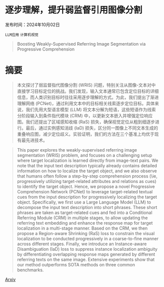 # 逐步理解，提升弱监督引用图像分割

发布时间：2024年10月02日

`LLM应用` `计算机视觉`

> Boosting Weakly-Supervised Referring Image Segmentation via Progressive Comprehension

# 摘要

> 本文探讨了弱监督指代图像分割 (WRIS) 问题，特别关注从图像-文本对中直接学习目标定位的挑战。我们发现，输入文本通常已包含定位目标的详细信息，而人类识别目标时往往采用逐步理解的方式。为此，我们提出了渐进理解网络 (PCNet)，通过利用文本中的目标相关线索逐步定位目标。具体来说，我们先用大型语言模型 (LLM) 将文本分解为短语，这些短语作为线索分阶段输入到条件指代模块 (CRM) 中，以更新文本嵌入并增强定位响应图。我们还提出了区域感知收缩 (RaS) 损失，确保视觉定位从粗到细逐步进行。最后，通过实例感知消歧 (IaD) 损失，区分同一图像上不同文本生成的重叠响应图，减少定位歧义。实验证明，我们的方法在三个基准上均优于现有最先进技术。

> This paper explores the weakly-supervised referring image segmentation (WRIS) problem, and focuses on a challenging setup where target localization is learned directly from image-text pairs. We note that the input text description typically already contains detailed information on how to localize the target object, and we also observe that humans often follow a step-by-step comprehension process (\ie, progressively utilizing target-related attributes and relations as cues) to identify the target object. Hence, we propose a novel Progressive Comprehension Network (PCNet) to leverage target-related textual cues from the input description for progressively localizing the target object. Specifically, we first use a Large Language Model (LLM) to decompose the input text description into short phrases. These short phrases are taken as target-related cues and fed into a Conditional Referring Module (CRM) in multiple stages, to allow updating the referring text embedding and enhance the response map for target localization in a multi-stage manner. Based on the CRM, we then propose a Region-aware Shrinking (RaS) loss to constrain the visual localization to be conducted progressively in a coarse-to-fine manner across different stages. Finally, we introduce an Instance-aware Disambiguation (IaD) loss to suppress instance localization ambiguity by differentiating overlapping response maps generated by different referring texts on the same image. Extensive experiments show that our method outperforms SOTA methods on three common benchmarks.

[Arxiv](https://arxiv.org/abs/2410.01544)